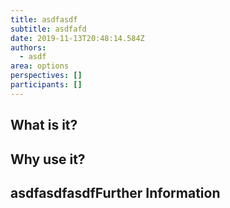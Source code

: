 ```yaml
---
title: asdfasdf
subtitle: asdfafd
date: 2019-11-13T20:48:14.584Z
authors:
  - asdf
area: options
perspectives: []
participants: []
---
```

## What is it?

## Why use it?

## asdfasdfasdfFurther Information
